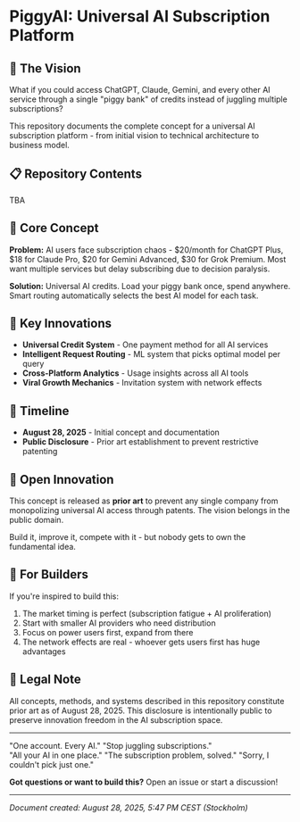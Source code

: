 # PiggyAI: Universal AI Subscription Platform

## 🐷 The Vision

What if you could access ChatGPT, Claude, Gemini, and every other AI service through a single "piggy bank" of credits instead of juggling multiple subscriptions?

This repository documents the complete concept for a universal AI subscription platform - from initial vision to technical architecture to business model.

## 📋 Repository Contents

TBA 

## 🎯 Core Concept

**Problem:** AI users face subscription chaos - $20/month for ChatGPT Plus, $18 for Claude Pro, $20 for Gemini Advanced, $30 for Grok Premium. Most want multiple services but delay subscribing due to decision paralysis.

**Solution:** Universal AI credits. Load your piggy bank once, spend anywhere. Smart routing automatically selects the best AI model for each task.

## 🔧 Key Innovations

- **Universal Credit System** - One payment method for all AI services
- **Intelligent Request Routing** - ML system that picks optimal model per query
- **Cross-Platform Analytics** - Usage insights across all AI tools
- **Viral Growth Mechanics** - Invitation system with network effects

## 📅 Timeline

- **August 28, 2025** - Initial concept and documentation
- **Public Disclosure** - Prior art establishment to prevent restrictive patenting

## 🤝 Open Innovation

This concept is released as **prior art** to prevent any single company from monopolizing universal AI access through patents. The vision belongs in the public domain.

Build it, improve it, compete with it - but nobody gets to own the fundamental idea.

## 🚀 For Builders

If you're inspired to build this:

1. The market timing is perfect (subscription fatigue + AI proliferation)
2. Start with smaller AI providers who need distribution
3. Focus on power users first, expand from there
4. The network effects are real - whoever gets users first has huge advantages

## 📜 Legal Note

All concepts, methods, and systems described in this repository constitute prior art as of August 28, 2025. This disclosure is intentionally public to preserve innovation freedom in the AI subscription space.

---

"One account. Every AI."
"Stop juggling subscriptions."  
"All your AI in one place."
"The subscription problem, solved."
"Sorry, I couldn't pick just one."

**Got questions or want to build this?** Open an issue or start a discussion!

---

*Document created: August 28, 2025, 5:47 PM CEST (Stockholm)*
